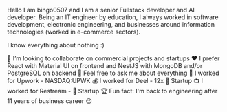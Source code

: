 Hello I am bingo0507 and I am a senior Fullstack developer and AI developer.
Being an IT engineer by education, I always worked in software development, electronic engineering, and businesses around information technologies (worked in e-commerce sectors).

I know everything about nothing :)

🔎 I’m looking to collaborate on commercial projects and startups
❤️ I prefer React with Material UI on frontend and NestJS with MongoDB and/or PostgreSQL on backend
💬 Feel free to ask me about everything
📗 I worked for Upwork - NASDAQ:UPWK
💰 I worked for Deel - 12x 🦄 Startup
📺 I worked for Restream - 🦄 Startup
🏆 Fun fact: I'm back to engineering after 11 years of business career 😉

